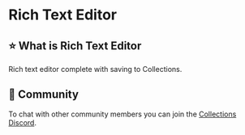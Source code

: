 # Rich Text Editor

## ⭐ What is Rich Text Editor

Rich text editor complete with saving to Collections.

## 💬 Community

To chat with other community members you can join the [Collections Discord](https://discord.gg/a6FYDkV3Vk).
